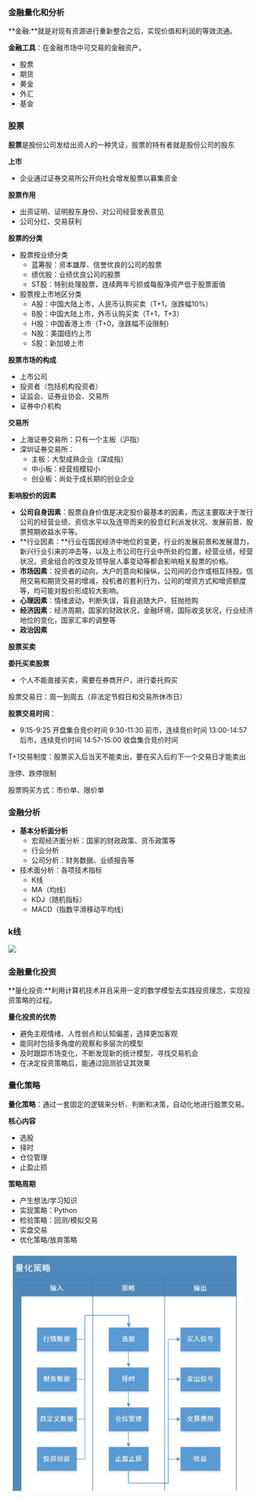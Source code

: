 ### 金融量化和分析

**金融:**就是对现有资源进行重新整合之后，实现价值和利润的等效流通。

**金融工具**：在金融市场中可交易的金融资产。

- 股票
- 期货
- 黄金
- 外汇
- 基金

### 股票

**股票**是股份公司发给出资人的一种凭证，股票的持有者就是股份公司的股东

**上市**

- 企业通过证券交易所公开向社会增发股票以募集资金

**股票作用**

- 出资证明、证明股东身份、对公司经营发表意见
- 公司分红、交易获利

**股票的分类**

- 股票按业绩分类
	- 蓝筹股：资本雄厚、信誉优良的公司的股票
	- 绩优股：业绩优良公司的股票
	- ST股：特别处理股票，连续两年亏损或每股净资产低于股票面值
- 股票按上市地区分类
	- A股：中国大陆上市，人民币认购买卖（T+1，涨跌幅10%）
	- B股：中国大陆上市，外币认购买卖（T+1，T+3）
	- H股：中国香港上市（T+0，涨跌幅不设限制）
	- N股：美国纽约上市
	- S股：新加坡上市

**股票市场的构成**

- 上市公司
- 投资者（包括机构投资者）
- 证监会、证券业协会、交易所
- 证券中介机构

**交易所**

- 上海证券交易所：只有一个主板（沪指）
- 深圳证券交易所：
	- 主板：大型成熟企业（深成指）
	- 中小板：经营规模较小
	- 创业板：尚处于成长期的创业企业

**影响股价的因素**

- **公司自身因素**：股票自身价值是决定股价最基本的因素，而这主要取决于发行公司的经营业绩、资信水平以及连带而来的股息红利派发状况、发展前景、股票预期收益水平等。
- **行业因素：**行业在国民经济中地位的变更，行业的发展前景和发展潜力，新兴行业引来的冲击等，以及上市公司在行业中所处的位置，经营业绩，经营状况，资金组合的改变及领导层人事变动等都会影响相关股票的价格。
- **市场因素**：投资者的动向，大户的意向和操纵，公司间的合作或相互持股，信用交易和期货交易的增减，投机者的套利行为，公司的增资方式和增资额度等，均可能对股价形成较大影响。
- **心理因素**：情绪波动，判断失误，盲目追随大户、狂抛抢购
- **经济因素**：经济周期，国家的财政状况，金融环境，国际收支状况，行业经济地位的变化，国家汇率的调整等
- **政治因素**

**股票买卖**

**委托买卖股票**

- 个人不能直接买卖，需要在券商开户，进行委托购买

股票交易日：周一到周五（非法定节假日和交易所休市日）

**股票交易时间**：

- 9:15-9:25	开盘集合竞价时间
	 9:30-11:30	前市，连续竞价时间
	 13:00-14:57	后市，连续竞价时间
	 14:57-15:00	收盘集合竞价时间

T+1交易制度：股票买入后当天不能卖出，要在买入后的下一个交易日才能卖出

涨停、跌停限制

股票购买方式：市价单、限价单

### 金融分析

- **基本分析面分析**
	- 宏观经济面分析：国家的财政政策、货币政策等
	- 行业分析
	- 公司分析：财务数据、业绩报告等
- 技术面分析：各项技术指标
	- K线
	- MA（均线）
	- KDJ（随机指标）
	- MACD（指数平滑移动平均线）

### k线

![](../img/k线.png)

### 金融量化投资

**量化投资:**利用计算机技术并且采用一定的数学模型去实践投资理念，实现投资策略的过程。

**量化投资的优势**

- 避免主观情绪、人性弱点和认知偏差，选择更加客观
- 能同时包括多角度的观察和多层次的模型
- 及时跟踪市场变化，不断发现新的统计模型，寻找交易机会
- 在决定投资策略后，能通过回测验证其效果

### 量化策略

**量化策略**：通过一套固定的逻辑来分析、判断和决策，自动化地进行股票交易。

**核心内容**

- 选股
- 择时
- 仓位管理
- 止盈止损

**策略周期**

- 产生想法/学习知识
- 实现策略：Python
- 检验策略：回测/模拟交易
- 实盘交易
- 优化策略/放弃策略

![](../img/量化策略.png)




